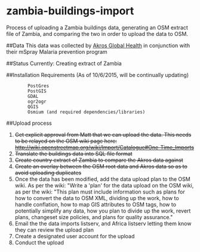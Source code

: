 # zambia-buildings-import

Process of uploading a Zambia buildings data, generating an OSM extract file of Zambia, and comparing the two in order to upload the data to OSM.

##Data
This data was collected by <a href='http://akros.com/how-we-do-it/data-collection/'>Akros Global Health</a> in conjunction with their mSpray Malaria prevention program

##Status
Currently: Creating extract of Zambia

##Installation Requirements
(As of 10/6/2015, will be continually updating)
```
        PostGres
        PostGIS
        GDAL
        ogr2ogr
        QGIS 
        Osmium (and required dependencies/libraries)
```

##Upload process

1. <strike>Get explicit approval from Matt that we can upload the data. This needs to be relayed on the OSM wiki page here: http://wiki.openstreetmap.org/wiki/Import/Catalogue#One-Time_Imports</strike>
2. <strike>Translate the buildings data into SQL file format</strike>
3. <strike>Create country extract of Zambia to compare the Akros data against</strike>
4. <strike>Create an overlay between the OSM root data and Akros data so as to avoid uploading duplicates</strike>
5. Once the data has been modified, add the data upload plan to the OSM wiki. As per the wiki:
    "Write a 'plan' for the data upload on the OSM wiki, as per the wiki: "This plan must include information such as plans for how to convert the data to OSM XML, dividing up the work, how to handle conflation, how to map GIS attributes to OSM tags, how to potentially simplify any data, how you plan to divide up the work, revert plans, changeset size policies, and plans for quality assurance."
6. Email the the data imports listserv, and Africa listserv letting them know they can review the upload plan
7. Create a designated user account for the upload
8. Conduct the upload



